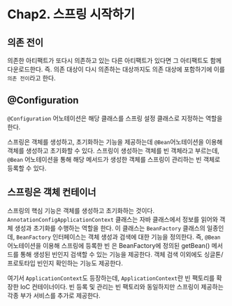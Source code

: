 # Chap2. 스프링 시작하기

## 의존 전이
의존한 아티팩트가 또다시 의존하고 있는 다른 아티팩트가 있다면 그 아티팩트도 함께 다운로드한다. 
즉. 의존 대상이 다시 의존하는 대상까지도 의존 대상에 포함하기에 이를 `의존 전이`라고 한다.

## @Configuration
`@Configuration` 어노테이션은 해당 클래스를 스프링 설정 클래스로 지정하는 역할을 한다.

스프링은 객체를 생성하고, 초기화하는 기능을 제공하는데 `@Bean`어노테이션을 이용해 객체를 생성하고 초기화할 수 있다.
스프링이 생성하는 객체를 빈 객체라고 부르는데, `@Bean` 어노테이션을 통해 해당 메서드가 생성한 객체를 스프링이 관리하는 빈 객체로 등록할 수 있다.

## 스프링은 객체 컨테이너
스프링의 핵심 기능은 객체를 생성하고 초기화하는 것이다. `AnnotationConfigApplicationContext` 클래스는 자바 클래스에서 정보를 읽어와 객체 생성과 초기화를 수행하는 역할을 한다. 이 클래스는
`BeanFactory` 클래스의 일종인데, `BeanFactory` 인터페이스는 객체 생성과 검색에 대한 기능을 정의한다. 즉, `@Bean` 어노테이션을 이용해 스프링에 등록한 빈
은 BeanFactory에 정의된 getBean() 메서드를 통해 생성된 빈인지 검색할 수 있는 기능을 제공한다. 객체 검색 이외에도 싱글톤/프로토타입 빈인지 확인하는 기능도 제공한다.

여기서 `ApplicationContext`도 등장하는데, `ApplicationContext`란 빈 팩토리를 확장한 IoC 컨테이너이다. 빈 등록 및 관리는 빈 팩토리와 동일하지만 스프링이 제공하는
각종 부가 서비스를 추가로 제공한다.